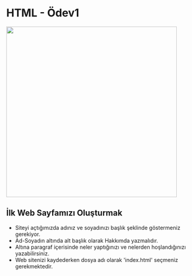 # HTML - Ödev1
<img width="450px" src="https://user-images.githubusercontent.com/77548014/159959490-0828d691-ab39-4491-b18c-761e586545a2.png"></a>
## İlk Web Sayfamızı Oluşturmak
* Siteyi açtığımızda adınız ve soyadınızı başlık şeklinde göstermeniz gerekiyor.
* Ad-Soyadın altında alt başlık olarak Hakkımda yazmalıdır.
* Altına paragraf içerisinde neler yaptığınızı ve nelerden hoşlandığınızı yazabilirsiniz.
* Web sitenizi kaydederken dosya adı olarak 'index.html' seçmeniz gerekmektedir.
